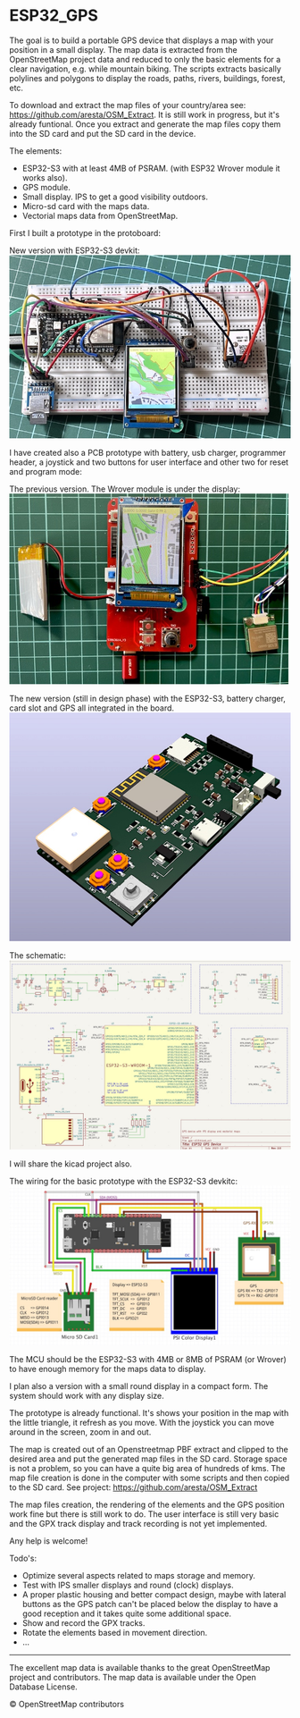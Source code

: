 # ESP32_GPS

The goal is to build a portable GPS device that displays a map with your position in a small display. The map data is extracted from the OpenStreetMap project data and reduced to only the basic elements for a clear navigation, e.g. while mountain biking.  The scripts extracts basically polylines and polygons to display the roads, paths, rivers, buildings, forest, etc.

To download and extract the map files of your country/area see: https://github.com/aresta/OSM_Extract. It is still work in progress, but it's already funtional. Once you extract and generate the map files copy them into the SD card and put the SD card in the device.

The elements:

- ESP32-S3 with at least 4MB of PSRAM. (with ESP32 Wrover module it works also).
- GPS module.
- Small display. IPS to get a good visibility outdoors.
- Micro-sd card with the maps data.
- Vectorial maps data from OpenStreetMap. 

First I built a prototype in the protoboard:

New version with ESP32-S3 devkit:
![GPS ESP32](/img/esp32-s3_gps.jpg)

I have created also a PCB prototype with battery, usb charger, programmer header, a joystick and two buttons for user interface and other two for reset and program mode:

The previous version. The Wrover module is under the display:
![GPS ESP32](/img/gps_pcb2.jpg)

The new version (still in design phase) with the ESP32-S3, battery charger, card slot and GPS all integrated in the board.
![GPS ESP32](/img/esp32-s3-pcb.jpg)

The schematic:
![GPS ESP32](/img/schematic_esp32-s3.jpg)

I will share the kicad project also.


The wiring for the basic prototype with the ESP32-S3 devkitc:
![GPS ESP32](/img/esp32-s3-wiring.jpg)



The MCU should be the ESP32-S3 with 4MB or 8MB of PSRAM (or Wrover) to have enough memory for the maps data to display.

I plan also a version with a small round display in a compact form. The system should work with any display size.

The prototype is already functional. It's shows your position in the map with the little triangle, it refresh as you move. With the joystick you can move around in the screen, zoom in and out. 

The map is created out of an Openstreetmap PBF extract and clipped to the desired area and put the generated map files in the SD card. Storage space is not a problem, so you can have a quite big area of hundreds of kms. The map file creation is done in the computer with some scripts and then copied to the SD card. See project: https://github.com/aresta/OSM_Extract

The map files creation, the rendering of the elements and the GPS position work fine but there is still work to do. The user interface is still very basic and the GPX track display and track recording is not yet implemented.

Any help is welcome!

Todo's:
- Optimize several aspects related to maps storage and memory.
- Test with IPS smaller displays and round (clock) displays.
- A proper plastic housing and better compact design, maybe with lateral buttons as the GPS patch can't be placed below the display to have a good reception and it takes quite some additional space.
- Show and record the GPX tracks.
- Rotate the elements based in movement direction.
- ...



---
The excellent map data is available thanks to the great OpenStreetMap project and contributors. The map data is available under the Open Database License.

© OpenStreetMap contributors


